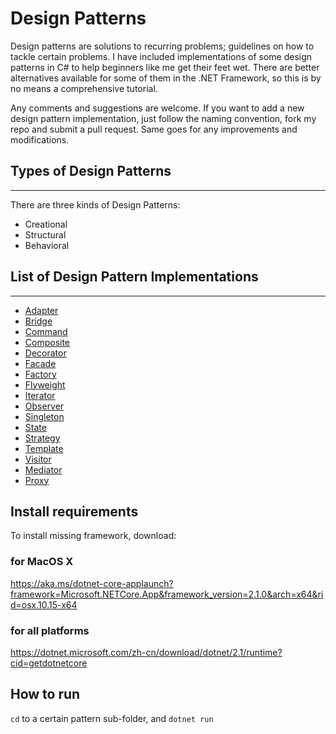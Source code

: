 # Design Patterns
Design patterns are solutions to recurring problems; guidelines on how to tackle certain problems.
I have included implementations of some design patterns in C# to help beginners like me get their feet wet.
There are better alternatives available for some of them in the .NET Framework, so this is by no means a comprehensive tutorial.

Any comments and suggestions are welcome. If you want to add a new design pattern implementation, just follow the naming convention, fork my repo and submit a pull request. Same goes for any improvements and modifications.

## Types of Design Patterns
---------------------------
There are three kinds of Design Patterns:

* Creational
* Structural
* Behavioral

## List of Design Pattern Implementations
-----------------------------------------

* [Adapter](/AdapterPattern)
* [Bridge](/BridgePattern)
* [Command](/CommandPattern)
* [Composite](/CompositePattern)
* [Decorator](/DecoratorPattern)
* [Facade](/FacadePattern)
* [Factory](/FactoryPattern)
* [Flyweight](/FlyweightPattern)
* [Iterator](/IteratorPattern)
* [Observer](/ObserverPattern)
* [Singleton](/SingletonPattern)
* [State](/StatePattern)
* [Strategy](/StrategyPattern)
* [Template](/TemplatePattern)
* [Visitor](/VisitorPattern)
* [Mediator](/MediatorPattern)
* [Proxy](/ProxyPattern)

## Install requirements
To install missing framework, download:
### for MacOS X
https://aka.ms/dotnet-core-applaunch?framework=Microsoft.NETCore.App&framework_version=2.1.0&arch=x64&rid=osx.10.15-x64
### for all platforms
https://dotnet.microsoft.com/zh-cn/download/dotnet/2.1/runtime?cid=getdotnetcore

## How to run 
`cd` to a certain pattern sub-folder, and `dotnet run`

